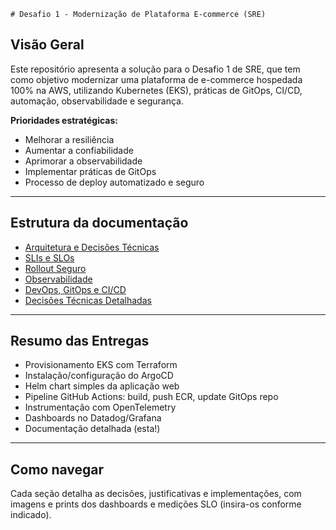    # Desafio 1 - Modernização de Plataforma E-commerce (SRE)

## Visão Geral

Este repositório apresenta a solução para o Desafio 1 de SRE, que tem como objetivo modernizar uma plataforma de e-commerce hospedada 100% na AWS, utilizando Kubernetes (EKS), práticas de GitOps, CI/CD, automação, observabilidade e segurança.

**Prioridades estratégicas:**
- Melhorar a resiliência
- Aumentar a confiabilidade
- Aprimorar a observabilidade
- Implementar práticas de GitOps
- Processo de deploy automatizado e seguro

---

## Estrutura da documentação

- [Arquitetura e Decisões Técnicas](docs/images/docs_arquitetura_Version1.md)
- [SLIs e SLOs](docs/images/docs_sli-slo_Version1.md)
- [Rollout Seguro](docs/images/docs_rollout_Version1.md)
- [Observabilidade](docs/images/docs_observabilidade_Version1.md)
- [DevOps, GitOps e CI/CD](docs/images/docs_devops_Version1.md)
- [Decisões Técnicas Detalhadas](docs/images/docs_decisoes-tecnicas_Version1.md)

---

## Resumo das Entregas

- Provisionamento EKS com Terraform
- Instalação/configuração do ArgoCD
- Helm chart simples da aplicação web
- Pipeline GitHub Actions: build, push ECR, update GitOps repo
- Instrumentação com OpenTelemetry
- Dashboards no Datadog/Grafana
- Documentação detalhada (esta!)

---

## Como navegar

Cada seção detalha as decisões, justificativas e implementações, com imagens e prints dos dashboards e medições SLO (insira-os conforme indicado).
